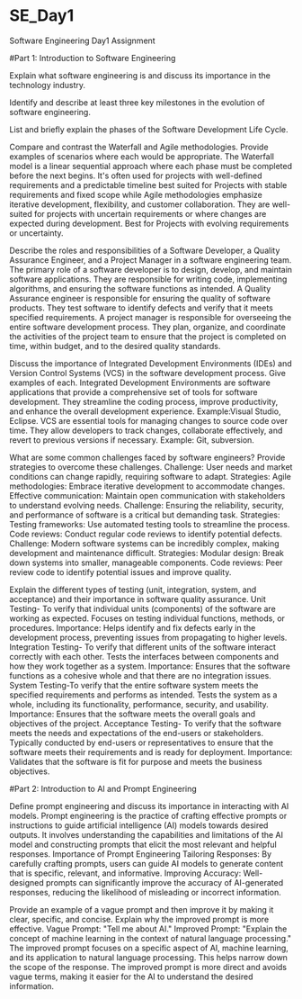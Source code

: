# SE_Day1
Software Engineering Day1 Assignment

#Part 1: Introduction to Software Engineering

Explain what software engineering is and discuss its importance in the technology industry.


Identify and describe at least three key milestones in the evolution of software engineering.


List and briefly explain the phases of the Software Development Life Cycle.


Compare and contrast the Waterfall and Agile methodologies. Provide examples of scenarios where each would be appropriate.
The Waterfall model is a linear sequential approach where each phase must be completed before the next begins. It's often used for projects with well-defined requirements and a predictable timeline best suited for Projects with stable requirements and fixed scope while Agile methodologies emphasize iterative development, flexibility, and customer collaboration. They are well-suited for projects with uncertain requirements or where changes are expected during development. Best for Projects with evolving requirements or uncertainty.

Describe the roles and responsibilities of a Software Developer, a Quality Assurance Engineer, and a Project Manager in a software engineering team.
The primary role of a software developer is to design, develop, and maintain software applications. They are responsible for writing code, implementing algorithms, and ensuring the software functions as intended.
A Quality Assurance engineer is responsible for ensuring the quality of software products. They test software to identify defects and verify that it meets specified requirements.
 A project manager is responsible for overseeing the entire software development process. They plan, organize, and coordinate the activities of the project team to ensure that the project is completed on time, within budget, and to the desired quality standards.


Discuss the importance of Integrated Development Environments (IDEs) and Version Control Systems (VCS) in the software development process. Give examples of each.
Integrated Development Environments are software applications that provide a comprehensive set of tools for software development. They streamline the coding process, improve productivity, and enhance the overall development experience. Example:Visual Studio, Eclipse.
VCS are essential tools for managing changes to source code over time. They allow developers to track changes, collaborate effectively, and revert to previous versions if necessary. Example: Git, subversion. 

What are some common challenges faced by software engineers? Provide strategies to overcome these challenges.
Challenge: User needs and market conditions can change rapidly, requiring software to adapt. Strategies: Agile methodologies: Embrace iterative development to accommodate changes. Effective communication: Maintain open communication with stakeholders to understand evolving needs.
Challenge: Ensuring the reliability, security, and performance of software is a critical but demanding task. Strategies: Testing frameworks: Use automated testing tools to streamline the process. Code reviews: Conduct regular code reviews to identify potential defects.
Challenge: Modern software systems can be incredibly complex, making development and maintenance difficult. Strategies: Modular design: Break down systems into smaller, manageable components. Code reviews: Peer review code to identify potential issues and improve quality.

Explain the different types of testing (unit, integration, system, and acceptance) and their importance in software quality assurance.
Unit Testing- To verify that individual units (components) of the software are working as expected. Focuses on testing individual functions, methods, or procedures. Importance: Helps identify and fix defects early in the development process, preventing issues from propagating to higher levels.
Integration Testing- To verify that different units of the software interact correctly with each other. Tests the interfaces between components and how they work together as a system. Importance: Ensures that the software functions as a cohesive whole and that there are no integration issues.
System Testing-To verify that the entire software system meets the specified requirements and performs as intended. Tests the system as a whole, including its functionality, performance, security, and usability. Importance: Ensures that the software meets the overall goals and objectives of the project.
Acceptance Testing- To verify that the software meets the needs and expectations of the end-users or stakeholders. Typically conducted by end-users or representatives to ensure that the software meets their requirements and is ready for deployment. Importance: Validates that the software is fit for purpose and meets the business objectives.

#Part 2: Introduction to AI and Prompt Engineering


Define prompt engineering and discuss its importance in interacting with AI models.
Prompt engineering is the practice of crafting effective prompts or instructions to guide artificial intelligence (AI) models towards desired outputs. It involves understanding the capabilities and limitations of the AI model and constructing prompts that elicit the most relevant and helpful responses.
Importance of Prompt Engineering
Tailoring Responses: By carefully crafting prompts, users can guide AI models to generate content that is specific, relevant, and informative. Improving Accuracy: Well-designed prompts can significantly improve the accuracy of AI-generated responses, reducing the likelihood of misleading or incorrect information.

Provide an example of a vague prompt and then improve it by making it clear, specific, and concise. Explain why the improved prompt is more effective.
Vague Prompt: "Tell me about AI." Improved Prompt: "Explain the concept of machine learning in the context of natural language processing." The improved prompt focuses on a specific aspect of AI, machine learning, and its application to natural language processing. This helps narrow down the scope of the response. The improved prompt is more direct and avoids vague terms, making it easier for the AI to understand the desired information.
